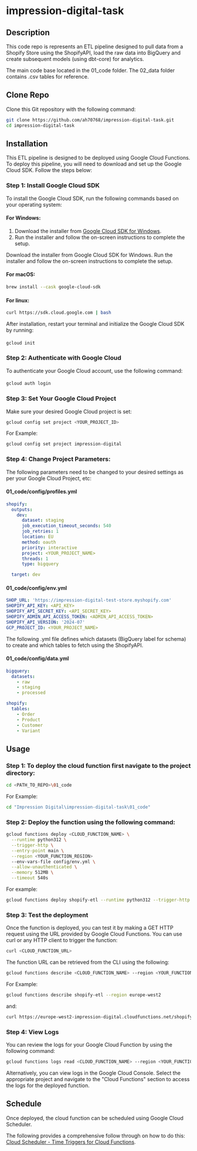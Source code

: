 # impression-digital-task

## Description

This code repo is represents an ETL pipeline designed to pull data from a Shopify Store using the ShopifyAPI, load the raw data into BigQuery and create subsequent models (using dbt-core) for analytics.

The main code base located in the 01_code folder. The 02_data folder contains .csv tables for reference.

## Clone Repo

Clone this Git repository with the following command:

```bash
git clone https://github.com/ah70768/impression-digital-task.git
cd impression-digital-task
```

## Installation

This ETL pipeline is designed to be deployed using Google Cloud Functions. To deploy this pipeline, you will need to download and set up the Google Cloud SDK. Follow the steps below:

### Step 1: Install Google Cloud SDK

To install the Google Cloud SDK, run the following commands based on your operating system:

#### For Windows:
1. Download the installer from [Google Cloud SDK for Windows](https://cloud.google.com/sdk/docs/install).
2. Run the installer and follow the on-screen instructions to complete the setup.

Download the installer from Google Cloud SDK for Windows.
Run the installer and follow the on-screen instructions to complete the setup.

#### For macOS:
```bash
brew install --cask google-cloud-sdk
```

#### For linux:
```bash
curl https://sdk.cloud.google.com | bash
```

After installation, restart your terminal and initialize the Google Cloud SDK by running:

#### 
```bash
gcloud init
```

### Step 2: Authenticate with Google Cloud


To authenticate your Google Cloud account, use the following command:
####

```bash
gcloud auth login
```

### Step 3: Set Your Google Cloud Project

Make sure your desired Google Cloud project is set:

 
```bash
gcloud config set project <YOUR_PROJECT_ID>
```

For Example:

```bash
gcloud config set project impression-digital
```

### Step 4: Change Project Parameters:

The following parameters need to be changed to your desired settings as per your Google Cloud Project, etc:

#### 01_code/config/profiles.yml

```yaml
shopify:
  outputs:
    dev:
      dataset: staging
      job_execution_timeout_seconds: 540
      job_retries: 1
      location: EU
      method: oauth
      priority: interactive
      project: <YOUR_PROJECT_NAME>
      threads: 1
      type: bigquery

  target: dev
```

#### 01_code/config/env.yml
```yaml
SHOP_URL: 'https://impression-digital-test-store.myshopify.com'
SHOPIFY_API_KEY: <API_KEY>
SHOPIFY_API_SECRET_KEY: <API_SECRET_KEY>
SHOPIFY_ADMIN_API_ACCESS_TOKEN: <ADMIN_API_ACCESS_TOKEN>
SHOPIFY_API_VERSION: '2024-07'
GCP_PROJECT_ID: <YOUR_PROJECT_NAME>
```

The following .yml file defines which datasets (BigQuery label for schema) to create and which tables to fetch using the ShopifyAPI.

#### 01_code/config/data.yml
```yaml
bigquery:
  datasets:
    - raw
    - staging
    - processed

shopify:
  tables:
    - Order
    - Product
    - Customer
    - Variant
```

 
## Usage

### Step 1: To deploy the cloud function first navigate to the project directory:

```bash
cd <PATH_TO_REPO>\01_code
```

For Example:

```bash
cd "Impression Digital\impression-digital-task\01_code"
```


### Step 2: Deploy the function using the following command:

```bash
gcloud functions deploy <CLOUD_FUNCTION_NAME> \
  --runtime python312 \
  --trigger-http \
  --entry-point main \
  --region <YOUR_FUNCTION_REGION>
  --env-vars-file config/env.yml \
  --allow-unauthenticated \
  --memory 512MB \
  --timeout 540s
```
 
For example:

```bash
gcloud functions deploy shopify-etl --runtime python312 --trigger-http --entry-point main --region europe-west2 --env-vars-file config/env.yml --allow-unauthenticated --memory 512MB --timeout 540s
```


### Step 3: Test the deployment

Once the function is deployed, you can test it by making a GET HTTP request using the URL provided by Google Cloud Functions. You can use curl or any HTTP client to trigger the function:

```bash
curl <CLOUD_FUNCTION_URL>
```

The function URL can be retrieved from the CLI using the following:

```bash
gcloud functions describe <CLOUD_FUNCTION_NAME> --region <YOUR_FUNCTION_REGION>
```

For Example:

```bash
gcloud functions describe shopify-etl --region europe-west2
```
and:

```bash
curl https://europe-west2-impression-digital.cloudfunctions.net/shopify-etl
```

### Step 4: View Logs

You can review the logs for your Google Cloud Function by using the following command:

```bash
gcloud functions logs read <CLOUD_FUNCTION_NAME> --region <YOUR_FUNCTION_REGION>
```

Alternatively, you can view logs in the Google Cloud Console. Select the appropriate project and navigate to the "Cloud Functions" section to access the logs for the deployed function.


## Schedule

Once deployed, the cloud function can be scheduled using Google Cloud Scheduler. 

The following provides a comprehensive follow through on how to do this: 
 [Cloud Scheduler - Time Triggers for Cloud Functions](https://www.youtube.com/watch?v=WUPEUjvSBW8).
